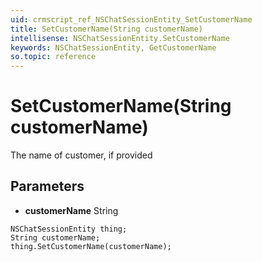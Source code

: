```yaml
---
uid: crmscript_ref_NSChatSessionEntity_SetCustomerName
title: SetCustomerName(String customerName)
intellisense: NSChatSessionEntity.SetCustomerName
keywords: NSChatSessionEntity, GetCustomerName
so.topic: reference
---
```


# SetCustomerName(String customerName)

The name of customer, if provided

## Parameters

* **customerName** String

```crmscript
NSChatSessionEntity thing;
String customerName;
thing.SetCustomerName(customerName);
```

